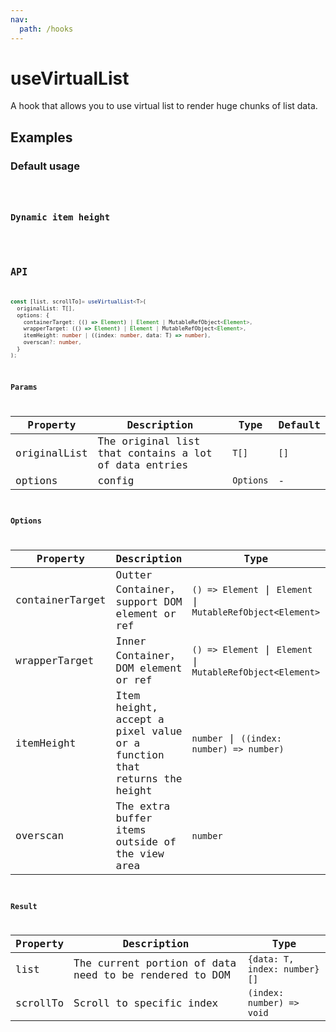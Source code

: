 ```yaml
---
nav:
  path: /hooks
---
```


# useVirtualList

A hook that allows you to use virtual list to render huge chunks of list data.

## Examples

### Default usage

<code src="./demo/demo1.tsx" />

### Dynamic item height

<code src="./demo/demo2.tsx" />

## API

```typescript
const [list, scrollTo]= useVirtualList<T>(
  originalList: T[], 
  options: {
    containerTarget: (() => Element) | Element | MutableRefObject<Element>,
    wrapperTarget: (() => Element) | Element | MutableRefObject<Element>,
    itemHeight: number | ((index: number, data: T) => number),
    overscan?: number,
  }
);
```

### Params

| Property     | Description                                           | Type      | Default |
|--------------|-------------------------------------------------------|-----------|---------|
| originalList | The original list that contains a lot of data entries | `T[]`     | `[]`    |
| options      | config                                                | `Options` | -       |


### Options

| Property        | Description                                                             | Type                                                        | Default |
|-----------------|-------------------------------------------------------------------------|-------------------------------------------------------------|---------|
| containerTarget | Outter Container，support DOM element or ref                            | `() => Element` \| `Element` \| `MutableRefObject<Element>` | -       |
| wrapperTarget   | Inner Container，DOM element or ref                                     | `() => Element` \| `Element` \| `MutableRefObject<Element>` | -       |
| itemHeight      | Item height, accept a pixel value or a function that returns the height | `number` \| `((index: number) => number)`                   | -       |
| overscan        | The extra buffer items outside of the view area                         | `number`                                                    | `5`     |

### Result

| Property | Description                                            | Type                         |
|----------|--------------------------------------------------------|------------------------------|
| list     | The current portion of data need to be rendered to DOM | `{data: T, index: number}[]` |
| scrollTo | Scroll to specific index                               | `(index: number) => void`    |
